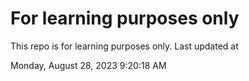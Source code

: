 # For learning purposes only
This repo is for learning purposes only.
Last updated at

Monday, August 28, 2023 9:20:18 AM

